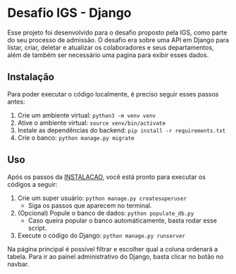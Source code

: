 # Desafio IGS - Django

Esse projeto foi desenvolvido para o desafio proposto pela IGS, como parte do seu processo de admissão. O desafio era sobre uma API em Django para listar, criar, deletar e atualizar os colaboradores e seus departamentos, além de também ser necessário uma pagina para exibir esses dados.

## Instalação

Para poder executar o código localmente, é preciso seguir esses passos antes:

1. Crie um ambiente virtual: `python3 -m venv venv`
2. Ative o ambiente virtual: `source venv/bin/activate`
3. Instale as dependências do backend: `pip install -r requirements.txt`
4. Crie o banco: `python manage.py migrate`

## Uso

Após os passos da [INSTALACAO](#instalação), você está pronto para executar os códigos a seguir:

1. Crie um super usuário: `python manage.py createsuperuser`
   - Siga os passos que aparecem no terminal.
2. (Opcional) Popule o banco de dados: `python populate_db.py`
   - Caso queira popular o banco automáticamente, basta rodar esse script.
3. Execute o código do Django: `python manage.py runserver`

Na página principal é possível filtrar e escolher qual a coluna ordenará a tabela.
Para ir ao painel administrativo do Django, basta clicar no botão no navbar.
